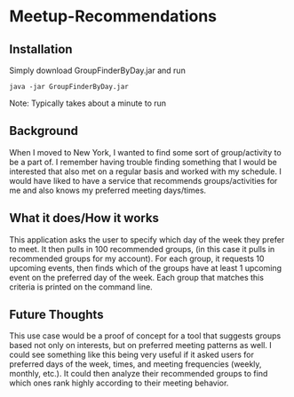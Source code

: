 # Meetup-Recommendations

## Installation
Simply download GroupFinderByDay.jar and run

`java -jar GroupFinderByDay.jar`

Note: Typically takes about a minute to run

## Background
When I moved to New York, I wanted to find some sort of group/activity to be a part of. I remember having trouble finding something that I would be interested that also met on a regular basis and worked with my schedule. I would have liked to have a service that recommends groups/activities for me and also knows my preferred meeting days/times.

## What it does/How it works
This application asks the user to specify which day of the week they prefer to meet. It then pulls in 100 recommended groups, (in this case it pulls in recommended groups for my account). For each group, it requests 10 upcoming events, then finds which of the groups have at least 1 upcoming event on the preferred day of the week. Each group that matches this criteria is printed on the command line.

## Future Thoughts
This use case would be a proof of concept for a tool that suggests groups based not only on interests, but on preferred meeting patterns as well. I could see something like this being very useful if it asked users for preferred days of the week, times, and meeting frequencies (weekly, monthly, etc.). It could then analyze their recommended groups to find which ones rank highly according to their meeting behavior.
